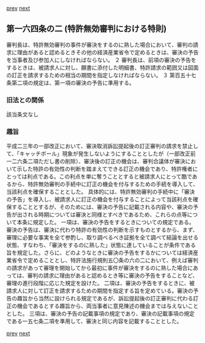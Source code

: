 [prev](/specific/markdowns/特許法/228_Mp-Ch_6-At_164.md)
[next](/specific/markdowns/特許法/230_Mp-Ch_6-At_165.md)
## 第一六四条の二 (特許無効審判における特則)
審判長は、特許無効審判の事件が審決をするのに熟した場合において、審判の請求に理由があると認めるときその他の経済産業省令で定めるときは、審決の予告を当事者及び参加人にしなければならない。
２ 審判長は、前項の審決の予告をするときは、被請求人に対し、願書に添付した明細書、特許請求の範囲又は図面の訂正を請求するための相当の期間を指定しなければならない。
３ 第百五十七条第二項の規定は、第一項の審決の予告に準用する。

### 旧法との関係
該当条文なし

### 趣旨
平成二三年の一部改正において、審決取消訴訟提起後の訂正審判の請求を禁止して、「キャッチボール」現象が発生しないようにすることとしたが（一部改正前一二六条二項ただし書の削除）、審決後の訂正の機会は、審判合議体が審決において示した特許の有効性の判断を踏まえてできる訂正の機会であり、特許権者にとっては利点である。この利点を単に奪うこととすると被請求人にとって酷であるから、特許無効審判の手続中に訂正の機会を付与するための手続を導入して、当該利点を確保することとした。
具体的には、特許無効審判の手続中に「審決の予告」を導入し、被請求人に訂正の機会を付与することによって当該利点を確保することとするが、そのためには、審決の予告に記載される内容や、審決の予告が出される時期については審決と同様とすべきであるため、これらの点等について本条に規定した。
一項は、審決の予告をするときについての規定である。審決の予告は、審決に代わり特許の有効性の判断を示すものとするから、まず、審理に必要な事実を全て参酌し、取り調べるべき証拠を全て調べて結論を出せる状態、すなわち、「審決をするのに熟した」状態に達していることが条件である旨を規定した。さらに、どのようなときに審決の予告をするかについては経済産業省令で定めることとし、特許法施行規則五〇条の六の二において、例えば審判の請求があって審理を開始してから最初に事件が審決をするのに熟した場合にあっては、審判の請求に理由があると認めるとき等に審決の予告をすることなど、審理の進行段階に応じた規定を設けた。
二項は、審決の予告をするときに、被請求人に対して訂正を請求するための期間を指定する旨を定めている。審決の予告の趣旨から当然に設けられる規定であるが、訴訟提起後の訂正審判に代わる訂正の機会であるとする趣旨から、両当事者に意見陳述の機会までは与えないこととした。
三項は、審決の予告の記載事項の規定であり、審決の記載事項の規定である一五七条二項を準用して、審決と同じ内容を記載することとした。

[prev](/specific/markdowns/特許法/228_Mp-Ch_6-At_164.md)
[next](/specific/markdowns/特許法/230_Mp-Ch_6-At_165.md)